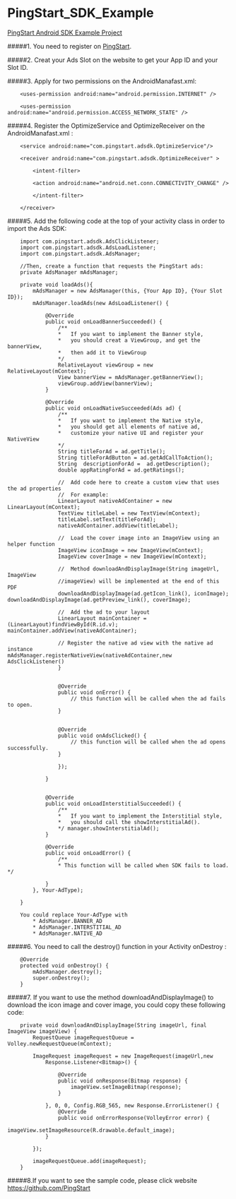 # PingStart_SDK_Example

[PingStart Android SDK Example Project](http://pingstart.com)


#####1.	You need to register on [PingStart](http://www.pingstart.com/login).#####2.	Creat your Ads Slot on the website to get your App ID and your Slot ID.#####3.	Apply for two permissions on the AndroidManafast.xml:		<uses-permission android:name="android.permission.INTERNET" />		<uses-permission android:name="android.permission.ACCESS_NETWORK_STATE" />#####4. Register the OptimizeService and OptimizeReceiver on the AndroidManafast.xml :		<service android:name="com.pingstart.adsdk.OptimizeService"/>		<receiver android:name="com.pingstart.adsdk.OptimizeReceiver" > 
			<intent-filter>			<action android:name="android.net.conn.CONNECTIVITY_CHANGE" /> 
			</intent-filter>		</receiver>#####5. Add the following code at the top of your activity class in order to import the Ads SDK:		import com.pingstart.adsdk.AdsClickListener;		import com.pingstart.adsdk.AdsLoadListener;		import com.pingstart.adsdk.AdsManager;		//Then, create a function that requests the PingStart ads:		private AdsManager mAdsManager;		private void loadAds(){			mAdsManager = new AdsManager(this, {Your App ID}, {Your Slot ID});			mAdsManager.loadAds(new AdsLoadListener() {				@Override				public void onLoadBannerSucceeded() {					/**					*	If you want to implement the Banner style,					*	you should creat a ViewGroup, and get the bannerView,					*	then add it to ViewGroup					*/					RelativeLayout viewGroup = new RelativeLayout(mContext); 					View bannerView = mAdsManager.getBannerView(); 					viewGroup.addView(bannerView);
				}
								@Override				public void onLoadNativeSucceeded(Ads ad) {					/**					*	If you want to implement the Native style,					*	you should get all elements of native ad,					*	customize your native UI and register your NativeView					*/					String titleForAd = ad.getTitle();					String titleForAdButton = ad.getAdCallToAction(); 					String 	descriptionForAd = 	ad.getDescription();					double appRatingForAd = ad.getRatings();
					//	Add code here to create a custom view that uses the ad properties					//	For example:					LinearLayout nativeAdContainer = new LinearLayout(mContext);					TextView titleLabel = new TextView(mContext);					titleLabel.setText(titleForAd);					nativeAdContainer.addView(titleLabel);					//	Load the cover image into an ImageView using an helper function 			
					ImageView iconImage = new ImageView(mContext);					ImageView coverImage = new ImageView(mContext);					//	Method downloadAndDisplayImage(String imageUrl, ImageView 					//imageView) will be implemented at the end of this PDF 					downloadAndDisplayImage(ad.getIcon_link(), iconImage);					downloadAndDisplayImage(ad.getPreview_link(), coverImage);									//	Add the ad to your layout					LinearLayout mainContainer = (LinearLayout)findViewById(R.id.v); 								mainContainer.addView(nativeAdContainer);					// Register the native ad view with the native ad instance   					mAdsManager.registerNativeView(nativeAdContainer,new AdsClickListener()					}
										@Override					public void onError() {						// this function will be called when the ad fails to open.					}
					            		@Override           		 	public void onAdsClicked() {						// this function will be called when the ad opens successfully.					}					});				}						@Override				public void onLoadInterstitialSucceeded() { 					/**					*	If you want to implement the Interstitial style,					*	you should call the showInterstitialAd().					*/ manager.showInterstitialAd();				}				@Override				public void onLoadError() { 					/**					* This function will be called when SDK fails to load. */				}			}, Your-AdType);		}		You could replace Your-AdType with 			* AdsManager.BANNER_AD		
			* AdsManager.INTERSTITIAL_AD 
			* AdsManager.NATIVE_AD#####6.	You need to call the destroy() function in your Activity onDestroy :		@Override		protected void onDestroy() {			mAdsManager.destroy();			super.onDestroy();		}#####7.	If you want to use the method downloadAndDisplayImage() to download the icon image and cover image, you could copy these following code:		private void downloadAndDisplayImage(String imageUrl, final ImageView imageView) { 			RequestQueue imageRequestQueue = Volley.newRequestQueue(mContext); 			
			ImageRequest imageRequest = new ImageRequest(imageUrl,new				Response.Listener<Bitmap>() {					@Override					public void onResponse(Bitmap response) {						imageView.setImageBitmap(response);					}				}, 0, 0, Config.RGB_565, new Response.ErrorListener() {					@Override					public void onErrorResponse(VolleyError error) {						imageView.setImageResource(R.drawable.default_image);				}			});			imageRequestQueue.add(imageRequest);		}
		#####8.If you want to see the sample code, please click  website   	https://github.com/PingStart